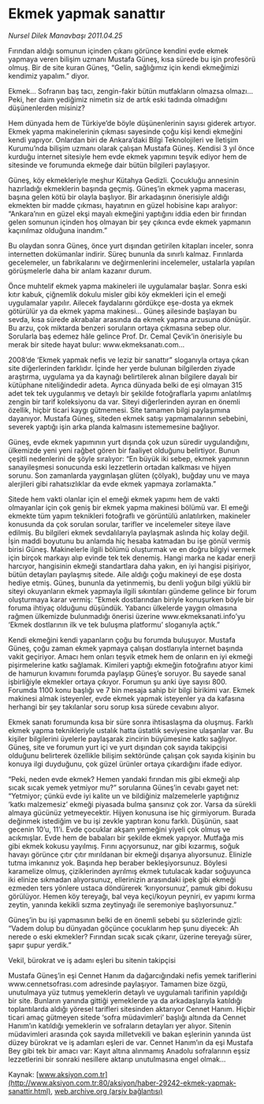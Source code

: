 # Ekmek yapmak sanattır

*Nursel Dilek Manavbaşı 2011.04.25*

<font class="agenda2NewsSpot">
 Fırından aldığı somunun içinden çıkanı görünce kendini evde ekmek yapmaya veren bilişim uzmanı Mustafa Güneş, kısa sürede bu işin profesörü olmuş. Bir de site kuran Güneş, “Gelin, sağlığımız için kendi ekmeğimizi kendimiz yapalım.” diyor.
 <span>
 </span>
</font>
<font class="newsDetail">
 <p>
  <p class="MsoNormal">
   Ekmek… Sofranın baş tacı, zengin-fakir bütün mutfakların olmazsa olmazı… Peki, her daim yediğimiz nimetin siz de artık eski tadında olmadığını düşünenlerden misiniz?
  </p>
  <p class="MsoNormal">
   Hem dünyada hem de Türkiye’de böyle düşünenlerinin sayısı giderek artıyor. Ekmek yapma makinelerinin çıkması sayesinde çoğu kişi kendi ekmeğini kendi yapıyor. Onlardan biri de Ankara’daki Bilgi Teknolojileri ve İletişim Kurumu’nda bilişim uzmanı olarak çalışan Mustafa Güneş. Kendisi 3 yıl önce kurduğu internet sitesiyle hem evde ekmek yapımını teşvik ediyor hem de sitesinde ve forumunda ekmeğe dair bütün bilgileri paylaşıyor.
  </p>
  <p class="MsoNormal">
   Güneş, köy ekmekleriyle meşhur Kütahya Gedizli. Çocukluğu annesinin hazırladığı ekmeklerin başında geçmiş. Güneş’in ekmek yapma macerası, başına gelen kötü bir olayla başlıyor. Bir arkadaşının önerisiyle aldığı ekmekten bir madde çıkması, hayatının en güzel hobisine kapı aralıyor: “Ankara’nın en güzel ekşi mayalı ekmeğini yaptığını iddia eden bir fırından gelen somunun içinden hoş olmayan bir şey çıkınca evde ekmek yapmanın kaçınılmaz olduğuna inandım.”
  </p>
  <p class="MsoNormal">
   Bu olaydan sonra Güneş, önce yurt dışından getirilen kitapları inceler, sonra internetten dokümanlar indirir. Süreç bununla da sınırlı kalmaz. Fırınlarda gecelemeler, un fabrikalarını ve değirmenlerini incelemeler, ustalarla yapılan görüşmelerle daha bir anlam kazanır durum.
  </p>
  <p class="MsoNormal">
   Önce muhtelif ekmek yapma makineleri ile uygulamalar başlar. Sonra eski kıtır kabuk, çiğnemlik dokulu misler gibi köy ekmekleri için el emeği uygulamalar yapılır. Ailecek faydalarını gördükçe eşe-dosta ya ekmek götürülür ya da ekmek yapma makinesi… Güneş ailesinde başlayan bu sevda, kısa sürede akrabalar arasında da ekmek yapma arzusuna dönüşür. Bu arzu, çok miktarda benzeri soruların ortaya çıkmasına sebep olur. Sorularla baş edemez hâle gelince Prof. Dr. Cemal Çevik’in önerisiyle bu merak bir sitede hayat bulur: www.ekmeksanatı.com...
  </p>
  <p class="MsoNormal">
   2008’de ‘Ekmek yapmak nefis ve leziz bir sanattır” sloganıyla ortaya çıkan site diğerlerinden farklıdır. İçinde her yerde bulunan bilgilerden ziyade araştırma, uygulama ya da kaynağı belirtilerek alınan bilgilere dayalı bir kütüphane niteliğindedir adeta. Ayrıca dünyada belki de eşi olmayan 315 adet tek tek uygulanmış ve detaylı bir şekilde fotoğraflarla yapımı anlatılmış zengin bir tarif koleksiyonu da var. Siteyi diğerlerinden ayıran en önemli özellik, hiçbir ticari kaygı gütmemesi. Site tamamen bilgi paylaşımına dayanıyor. Mustafa Güneş, siteden ekmek satışı yapmamalarının sebebini, severek yaptığı işin arka planda kalmasını istememesine bağlıyor.
  </p>
  <p class="MsoNormal">
   Güneş, evde ekmek yapımının yurt dışında çok uzun süredir uygulandığını, ülkemizde yeni yeni rağbet gören bir faaliyet olduğunu belirtiyor. Bunun çeşitli nedenlerini de şöyle sıralıyor: “En büyük iki sebep, ekmek yapımının sanayileşmesi sonucunda eski lezzetlerin ortadan kalkması ve hijyen sorunu. Son zamanlarda yaygınlaşan glüten (çölyak), buğday unu ve maya alerjileri gibi rahatsızlıklar da evde ekmek yapmaya zorlamakta.”
  </p>
  <p class="MsoNormal">
   Sitede hem vakti olanlar için el emeği ekmek yapımı hem de vakti olmayanlar için çok geniş bir ekmek yapma makinesi bölümü var. El emeği ekmekte tüm yapım teknikleri fotoğraflı ve görüntülü anlatılırken, makineler konusunda da çok sorulan sorular, tarifler ve incelemeler siteye ilave edilmiş. Bu bilgileri ekmek sevdalılarıyla paylaşmak aslında hiç kolay değil. İşin maddi boyutunu bu anlamda hiç hesaba katmadan bu işe gönül vermiş birisi Güneş. Makinelerle ilgili bölümü oluşturmak ve en doğru bilgiyi vermek için birçok markayı alıp evinde tek tek denemiş. Hangi marka ne kadar enerji harcıyor, hangisinin ekmeği standartlara daha yakın, en iyi hangisi pişiriyor, bütün detayları paylaşmış sitede. Aile aldığı çoğu makineyi de eşe dosta hediye etmiş. Güneş, bununla da yetinmemiş, bu denli yoğun bilgi yüklü bir siteyi okuyanların ekmek yapmayla ilgili sıkıntıları gündeme gelince bir forum oluşturmaya karar vermiş: “Ekmek dostlarından biriyle konuşurken böyle bir foruma ihtiyaç olduğunu düşündük. Yabancı ülkelerde yaygın olmasına rağmen ülkemizde bulunmadığı önerisi üzerine www.ekmeksanati.info’yu ‘Ekmek dostlarının ilk ve tek buluşma platformu’ sloganıyla açtık.”
  </p>
  <p class="MsoNormal">
   Kendi ekmeğini kendi yapanların çoğu bu forumda buluşuyor. Mustafa Güneş, çoğu zaman ekmek yapmaya çalışan dostlarıyla internet başında vakit geçiriyor. Amacı hem onları teşvik etmek hem de onların en iyi ekmeği pişirmelerine katkı sağlamak. Kimileri yaptığı ekmeğin fotoğrafını atıyor kimi de hamurun kıvamını forumda paylaşıp Güneş’e soruyor. Bu sayede sanal işbirliğiyle ekmekler ortaya çıkıyor.
   <span>
   </span>
   Forumun şu anki üye sayısı 800. Forumda 1100 konu başlığı ve 7 bin mesaja sahip bir bilgi birikimi var. Ekmek makinesi almak isteyenler, evde ekmek yapmak isteyenler ya da kafasına herhangi bir şey takılanlar soru sorup kısa sürede cevabını alıyor.
  </p>
  <p class="MsoNormal">
   Ekmek sanatı forumunda kısa bir süre sonra ihtisaslaşma da oluşmuş. Farklı ekmek yapma teknikleriyle ustalık hatta üstatlık seviyesine ulaşanlar var. Bu kişiler bilgilerini üyelerle paylaşarak zincirin büyümesine katkı sağlıyor. Güneş, site ve forumun yurt içi ve yurt dışından çok sayıda takipçisi olduğunu belirterek özellikle bilişim sektöründe çalışan çok sayıda kişinin bu konuya ilgi duyduğunu, çok güzel ürünler ortaya çıkardığını ifade ediyor.
  </p>
  <p class="MsoNormal">
   “Peki, neden evde ekmek? Hemen yandaki fırından mis gibi ekmeği alıp sıcak sıcak yemek yetmiyor mu?” sorularına Güneş’in cevabı gayet net: “Yetmiyor; çünkü evde iyi kalite un ve bildiğiniz malzemelerle yaptığınız ‘katkı malzemesiz’ ekmeği piyasada bulma şansınız çok zor. Varsa da sürekli almaya gücünüz yetmeyecektir. Hijyen konusuna ise hiç girmiyorum. Burada değinmek istediğim ve bu işi zevkle yaptıran konu farklı. Düşünün, saat gecenin 10’u, 11’i. Evde çocuklar akşam yemeğini yiyeli çok olmuş ve acıkmışlar. Evde hem de babaları bir şekilde ekmek yapıyor. Mutfağa mis gibi ekmek kokusu yayılmış. Fırını açıyorsunuz, nar gibi kızarmış, soğuk havayı görünce çıtır çıtır mırıldanan bir ekmeği dışarıya alıyorsunuz. Elinizle tutma imkanınız yok. Başında hep beraber bekleşiyorsunuz. Böylesi karamelize olmuş, çiziklerinden ayrılmış ekmek tutulacak kadar soğuyunca iki elinize sıkmadan alıyorsunuz, ellerinizin arasındaki ipek gibi ekmeği ezmeden ters yönlere ustaca döndürerek ‘kırıyorsunuz’, pamuk gibi dokusu görülüyor. Hemen köy tereyağı, bal veya keçi/koyun peyniri, ev yapımı kırma zeytin, yanında kekikli sızma zeytinyağı ile seremoniye başlıyorsunuz.”
  </p>
  <p class="MsoNormal">
   Güneş’in bu işi yapmasının belki de en önemli sebebi şu sözlerinde gizli: “Vadem dolup bu dünyadan göçünce çocuklarım hep şunu diyecek: Ah nerede o eski ekmekler? Fırından sıcak sıcak çıkarır, üzerine tereyağı sürer, şapır şupur yerdik.”
  </p>
  <p class="MsoNormal">
  </p>
  <p class="MsoNormal">
   Vekil, bürokrat ve iş adamı eşleri bu sitenin takipçisi
  </p>
  <p class="MsoNormal">
  </p>
  <p class="MsoNormal">
   Mustafa Güneş’in eşi Cennet Hanım da dağarcığındaki nefis yemek tariflerini www.cennetsofrası.com adresinde paylaşıyor. Tamamen bize özgü, unutulmaya yüz tutmuş yemeklerin detaylı ve uygulamalı tarifinin yapıldığı bir site. Bunların yanında gittiği yemeklerde ya da arkadaşlarıyla katıldığı toplantılarda aldığı yöresel tarifleri sitesinden aktarıyor Cennet Hanım. Hiçbir ticari amaç gütmeyen sitede ‘sofra müdavimleri’ başlığı altında da Cennet Hanım’ın katıldığı yemeklerin ve sofraların detayları yer alıyor. Sitenin müdavimleri arasında çok sayıda milletvekili ve bakan eşlerinin yanında üst düzey bürokrat ve iş adamları eşleri de var. Cennet Hanım’ın da eşi Mustafa Bey gibi tek bir amacı var: Kayıt altına alınmamış Anadolu sofralarının eşsiz lezzetlerini bir sonraki nesillere aktarıp unutulmasına engel olmak...
  </p>
 </p>
</font>

Kaynak: [www.aksiyon.com.tr](http://www.aksiyon.com.tr:80/aksiyon/haber-29242-ekmek-yapmak-sanattir.html), [web.archive.org (arşiv bağlantısı)](http://web.archive.org/web/20110501135354/http://www.aksiyon.com.tr:80/aksiyon/haber-29242-ekmek-yapmak-sanattir.html)

